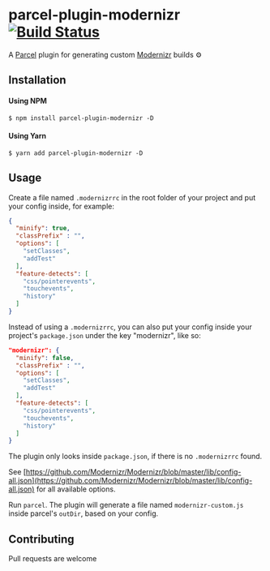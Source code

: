 # parcel-plugin-modernizr [![Build Status](https://travis-ci.com/hirasso/parcel-plugin-modernizr.svg?branch=master)](https://travis-ci.com/hirasso/parcel-plugin-modernizr)
A [Parcel](https://github.com/parcel-bundler/parcel) plugin for generating custom [Modernizr](https://github.com/Modernizr/Modernizr) builds ⚙️

## Installation

#### Using NPM

```
$ npm install parcel-plugin-modernizr -D
```
#### Using Yarn
```
$ yarn add parcel-plugin-modernizr -D
```

## Usage

Create a file named `.modernizrrc` in the root folder of your project and put your config inside, for example:

```json
{
  "minify": true,
  "classPrefix" : "",
  "options": [
    "setClasses",
    "addTest"
  ],
  "feature-detects": [
    "css/pointerevents", 
    "touchevents", 
    "history"
  ]
}
```

Instead of using a `.modernizrrc`, you can also put your config inside your project's `package.json` under the key "modernizr", like so:


```json
"modernizr": {
  "minify": false,
  "classPrefix" : "",
  "options": [
    "setClasses",
    "addTest"
  ],
  "feature-detects": [
    "css/pointerevents", 
    "touchevents", 
    "history"
  ]
}
```

The plugin only looks inside `package.json`, if there is no `.modernizrrc` found.

See [https://github.com/Modernizr/Modernizr/blob/master/lib/config-all.json](https://github.com/Modernizr/Modernizr/blob/master/lib/config-all.json) for all available options.

Run `parcel`. The plugin will generate a file named `modernizr-custom.js` inside parcel's `outDir`, based on your config.


## Contributing
Pull requests are welcome
